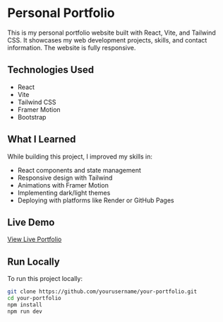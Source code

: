# Personal Portfolio 

This is my personal portfolio website built with React, Vite, and Tailwind CSS. It showcases my web development projects, skills, and contact information. The website is fully responsive.

## Technologies Used

- React
- Vite
- Tailwind CSS
- Framer Motion
- Bootstrap

## What I Learned

While building this project, I improved my skills in:
- React components and state management
- Responsive design with Tailwind
- Animations with Framer Motion
- Implementing dark/light themes
- Deploying with platforms like Render or GitHub Pages

## Live Demo

 [View Live Portfolio](https://erjonhavolli.vercel.app/)

## Run Locally

To run this project locally:

```bash
git clone https://github.com/yourusername/your-portfolio.git
cd your-portfolio
npm install
npm run dev

